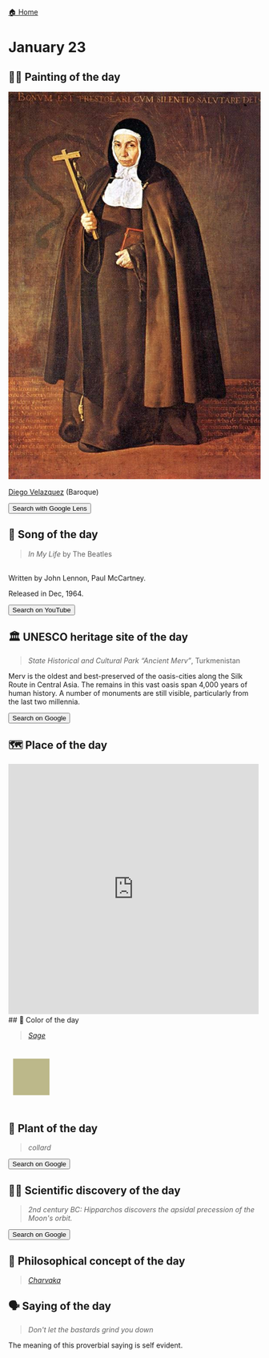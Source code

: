 
[🏠 Home](../../index.md)

# January 23

## 🧑‍🎨 Painting of the day

<img width="600" src="../img/Diego_Velazquez_6.jpg">

[Diego Velazquez](http://en.wikipedia.org/wiki/Diego_Velázquez) (Baroque)

<button class="btn btn-success"
onclick=" window.open('https://lens.google.com/uploadbyurl?url=https://iretes.github.io/one-a-day/data/img/Diego_Velazquez_6.jpg','_blank')">
Search with Google Lens
</button>

## 🎼 Song of the day

> *In My Life*
by The Beatles

<br />Written by John Lennon, Paul McCartney.

Released in Dec, 1964.

<button class="btn btn-success"
onclick=" window.open('http://www.youtube.com/search?q=In My Life by The Beatles','_blank')">
Search on YouTube
</button>

## 🏛️ UNESCO heritage site of the day

> *State Historical and Cultural Park “Ancient Merv”*, Turkmenistan

<p>Merv is the oldest and best-preserved of the oasis-cities along the Silk Route in Central Asia. The remains in this vast oasis span 4,000 years of human history. A number of monuments are still visible, particularly from the last two millennia.</p>

<button class="btn btn-success"
onclick=" window.open('http://www.google.com/search?q=State Historical and Cultural Park “Ancient Merv”','_blank')">
Search on Google
</button>

## 🗺️ Place of the day

<iframe
src="https://www.mapcrunch.com"
name="mapcrunch"
width="500"
height="500"
allowTransparency="true"
scrolling="no"
frameborder="0"
>
</iframe>
## 🎨 Color of the day

> *[Sage](https://en.wikipedia.org/wiki/Sage_(color))*

<div style="color:#BCB88A; font-size: 100px;">&#9632;</div>

## 🌿 Plant of the day

> *collard*

<button class="btn btn-success"
onclick=" window.open('http://www.google.com/search?q=collard','_blank')">
Search on Google
</button>

## 🧑‍🔬 Scientific discovery of the day

> *2nd century BC: Hipparchos discovers the apsidal precession of the Moon's orbit.*

<button class="btn btn-success"
onclick=" window.open('http://www.google.com/search?q=2nd century BC: Hipparchos discovers the apsidal precession of the Moon s orbit.','_blank')">
Search on Google
</button>

## 💭 Philosophical concept of the day

> *[Charvaka](https://en.wikipedia.org/wiki/Charvaka)*

## 🗣️ Saying of the day

> *Don't let the bastards grind you down*

The meaning of this proverbial saying is self evident. 
